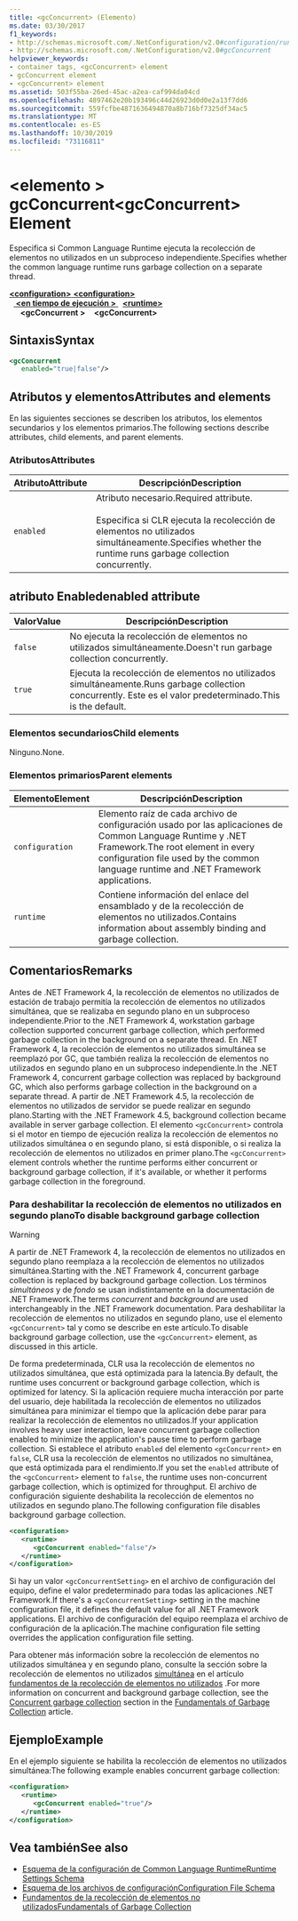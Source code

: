 ```yaml
---
title: <gcConcurrent> (Elemento)
ms.date: 03/30/2017
f1_keywords:
- http://schemas.microsoft.com/.NetConfiguration/v2.0#configuration/runtime/gcConcurrent
- http://schemas.microsoft.com/.NetConfiguration/v2.0#gcConcurrent
helpviewer_keywords:
- container tags, <gcConcurrent> element
- gcConcurrent element
- <gcConcurrent> element
ms.assetid: 503f55ba-26ed-45ac-a2ea-caf994da04cd
ms.openlocfilehash: 4897462e20b193496c44d26923d0d0e2a13f7dd6
ms.sourcegitcommit: 559fcfbe4871636494870a8b716bf7325df34ac5
ms.translationtype: MT
ms.contentlocale: es-ES
ms.lasthandoff: 10/30/2019
ms.locfileid: "73116811"
---
```

# <a name="gcconcurrent-element"></a><span data-ttu-id="b6010-102">\<elemento > gcConcurrent</span><span class="sxs-lookup"><span data-stu-id="b6010-102">\<gcConcurrent> Element</span></span>

<span data-ttu-id="b6010-103">Especifica si Common Language Runtime ejecuta la recolección de elementos no utilizados en un subproceso independiente.</span><span class="sxs-lookup"><span data-stu-id="b6010-103">Specifies whether the common language runtime runs garbage collection on a separate thread.</span></span>

<span data-ttu-id="b6010-104">[ **\<configuration>** ](../configuration-element.md)</span><span class="sxs-lookup"><span data-stu-id="b6010-104">[**\<configuration>**](../configuration-element.md)</span></span>\
<span data-ttu-id="b6010-105">&nbsp;&nbsp;[ **\<en tiempo de ejecución >** ](runtime-element.md)</span><span class="sxs-lookup"><span data-stu-id="b6010-105">&nbsp;&nbsp;[**\<runtime>**](runtime-element.md)</span></span>\
<span data-ttu-id="b6010-106">&nbsp;&nbsp;&nbsp;&nbsp; **\<gcConcurrent >**</span><span class="sxs-lookup"><span data-stu-id="b6010-106">&nbsp;&nbsp;&nbsp;&nbsp;**\<gcConcurrent>**</span></span>  

## <a name="syntax"></a><span data-ttu-id="b6010-107">Sintaxis</span><span class="sxs-lookup"><span data-stu-id="b6010-107">Syntax</span></span>

```xml
<gcConcurrent
   enabled="true|false"/>
```

## <a name="attributes-and-elements"></a><span data-ttu-id="b6010-108">Atributos y elementos</span><span class="sxs-lookup"><span data-stu-id="b6010-108">Attributes and elements</span></span>

<span data-ttu-id="b6010-109">En las siguientes secciones se describen los atributos, los elementos secundarios y los elementos primarios.</span><span class="sxs-lookup"><span data-stu-id="b6010-109">The following sections describe attributes, child elements, and parent elements.</span></span>

### <a name="attributes"></a><span data-ttu-id="b6010-110">Atributos</span><span class="sxs-lookup"><span data-stu-id="b6010-110">Attributes</span></span>

|<span data-ttu-id="b6010-111">Atributo</span><span class="sxs-lookup"><span data-stu-id="b6010-111">Attribute</span></span>|<span data-ttu-id="b6010-112">Descripción</span><span class="sxs-lookup"><span data-stu-id="b6010-112">Description</span></span>|
|---------------|-----------------|
|`enabled`|<span data-ttu-id="b6010-113">Atributo necesario.</span><span class="sxs-lookup"><span data-stu-id="b6010-113">Required attribute.</span></span><br /><br /> <span data-ttu-id="b6010-114">Especifica si CLR ejecuta la recolección de elementos no utilizados simultáneamente.</span><span class="sxs-lookup"><span data-stu-id="b6010-114">Specifies whether the runtime runs garbage collection concurrently.</span></span>|

## <a name="enabled-attribute"></a><span data-ttu-id="b6010-115">atributo Enabled</span><span class="sxs-lookup"><span data-stu-id="b6010-115">enabled attribute</span></span>

|<span data-ttu-id="b6010-116">Valor</span><span class="sxs-lookup"><span data-stu-id="b6010-116">Value</span></span>|<span data-ttu-id="b6010-117">Descripción</span><span class="sxs-lookup"><span data-stu-id="b6010-117">Description</span></span>|
|-----------|-----------------|
|`false`|<span data-ttu-id="b6010-118">No ejecuta la recolección de elementos no utilizados simultáneamente.</span><span class="sxs-lookup"><span data-stu-id="b6010-118">Doesn't run garbage collection concurrently.</span></span>|
|`true`|<span data-ttu-id="b6010-119">Ejecuta la recolección de elementos no utilizados simultáneamente.</span><span class="sxs-lookup"><span data-stu-id="b6010-119">Runs garbage collection concurrently.</span></span> <span data-ttu-id="b6010-120">Este es el valor predeterminado.</span><span class="sxs-lookup"><span data-stu-id="b6010-120">This is the default.</span></span>|

### <a name="child-elements"></a><span data-ttu-id="b6010-121">Elementos secundarios</span><span class="sxs-lookup"><span data-stu-id="b6010-121">Child elements</span></span>

<span data-ttu-id="b6010-122">Ninguno.</span><span class="sxs-lookup"><span data-stu-id="b6010-122">None.</span></span>

### <a name="parent-elements"></a><span data-ttu-id="b6010-123">Elementos primarios</span><span class="sxs-lookup"><span data-stu-id="b6010-123">Parent elements</span></span>

|<span data-ttu-id="b6010-124">Elemento</span><span class="sxs-lookup"><span data-stu-id="b6010-124">Element</span></span>|<span data-ttu-id="b6010-125">Descripción</span><span class="sxs-lookup"><span data-stu-id="b6010-125">Description</span></span>|
|-------------|-----------------|
|`configuration`|<span data-ttu-id="b6010-126">Elemento raíz de cada archivo de configuración usado por las aplicaciones de Common Language Runtime y .NET Framework.</span><span class="sxs-lookup"><span data-stu-id="b6010-126">The root element in every configuration file used by the common language runtime and .NET Framework applications.</span></span>|
|`runtime`|<span data-ttu-id="b6010-127">Contiene información del enlace del ensamblado y de la recolección de elementos no utilizados.</span><span class="sxs-lookup"><span data-stu-id="b6010-127">Contains information about assembly binding and garbage collection.</span></span>|

## <a name="remarks"></a><span data-ttu-id="b6010-128">Comentarios</span><span class="sxs-lookup"><span data-stu-id="b6010-128">Remarks</span></span>

<span data-ttu-id="b6010-129">Antes de .NET Framework 4, la recolección de elementos no utilizados de estación de trabajo permitía la recolección de elementos no utilizados  simultánea, que se realizaba en segundo plano en un subproceso independiente.</span><span class="sxs-lookup"><span data-stu-id="b6010-129">Prior to the .NET Framework 4, workstation garbage collection supported concurrent garbage collection, which performed garbage collection in the background on a separate thread.</span></span> <span data-ttu-id="b6010-130">En .NET Framework 4, la recolección de elementos no utilizados simultánea se reemplazó por GC, que también realiza la recolección de elementos no utilizados en segundo plano en un subproceso independiente.</span><span class="sxs-lookup"><span data-stu-id="b6010-130">In the .NET Framework 4, concurrent garbage collection was replaced by background GC, which also performs garbage collection in the background on a separate thread.</span></span> <span data-ttu-id="b6010-131">A partir de .NET Framework 4.5, la recolección de elementos no utilizados de servidor se puede realizar en segundo plano.</span><span class="sxs-lookup"><span data-stu-id="b6010-131">Starting with the .NET Framework 4.5, background collection became available in server garbage collection.</span></span> <span data-ttu-id="b6010-132">El elemento `<gcConcurrent>` controla si el motor en tiempo de ejecución realiza la recolección de elementos no utilizados simultánea o en segundo plano, si está disponible, o si realiza la recolección de elementos no utilizados en primer plano.</span><span class="sxs-lookup"><span data-stu-id="b6010-132">The `<gcConcurrent>` element controls whether the runtime performs either concurrent or background garbage collection, if it's available, or whether it performs garbage collection in the foreground.</span></span>

### <a name="to-disable-background-garbage-collection"></a><span data-ttu-id="b6010-133">Para deshabilitar la recolección de elementos no utilizados en segundo plano</span><span class="sxs-lookup"><span data-stu-id="b6010-133">To disable background garbage collection</span></span>

> [!WARNING]
> <span data-ttu-id="b6010-134">A partir de .NET Framework 4, la recolección de elementos no utilizados en segundo plano reemplaza a la recolección de elementos no utilizados simultánea.</span><span class="sxs-lookup"><span data-stu-id="b6010-134">Starting with the .NET Framework 4, concurrent garbage collection is replaced by background garbage collection.</span></span> <span data-ttu-id="b6010-135">Los términos *simultáneos* y de *fondo* se usan indistintamente en la documentación de .NET Framework.</span><span class="sxs-lookup"><span data-stu-id="b6010-135">The terms *concurrent* and *background* are used interchangeably in the .NET Framework documentation.</span></span> <span data-ttu-id="b6010-136">Para deshabilitar la recolección de elementos no utilizados en segundo plano, use el elemento `<gcConcurrent>` tal y como se describe en este artículo.</span><span class="sxs-lookup"><span data-stu-id="b6010-136">To disable background garbage collection, use the `<gcConcurrent>` element, as discussed in this article.</span></span>

<span data-ttu-id="b6010-137">De forma predeterminada, CLR usa la recolección de elementos no utilizados simultánea, que está optimizada para la latencia.</span><span class="sxs-lookup"><span data-stu-id="b6010-137">By default, the runtime uses concurrent or background garbage collection, which is optimized for latency.</span></span> <span data-ttu-id="b6010-138">Si la aplicación requiere mucha interacción por parte del usuario, deje habilitada la recolección de elementos no utilizados simultánea para minimizar el tiempo que la aplicación debe parar para realizar la recolección de elementos no utilizados.</span><span class="sxs-lookup"><span data-stu-id="b6010-138">If your application involves heavy user interaction, leave concurrent garbage collection enabled to minimize the application's pause time to perform garbage collection.</span></span> <span data-ttu-id="b6010-139">Si establece el atributo `enabled` del elemento `<gcConcurrent>` en `false`, CLR usa la recolección de elementos no utilizados no simultánea, que está optimizada para el rendimiento.</span><span class="sxs-lookup"><span data-stu-id="b6010-139">If you set the `enabled` attribute of the `<gcConcurrent>` element to `false`, the runtime uses non-concurrent garbage collection, which is optimized for throughput.</span></span> <span data-ttu-id="b6010-140">El archivo de configuración siguiente deshabilita la recolección de elementos no utilizados en segundo plano.</span><span class="sxs-lookup"><span data-stu-id="b6010-140">The following configuration file disables background garbage collection.</span></span>

```xml
<configuration>
   <runtime>
      <gcConcurrent enabled="false"/>
   </runtime>
</configuration>
```

 <span data-ttu-id="b6010-141">Si hay un valor `<gcConcurrentSetting>` en el archivo de configuración del equipo, define el valor predeterminado para todas las aplicaciones .NET Framework.</span><span class="sxs-lookup"><span data-stu-id="b6010-141">If there's a `<gcConcurrentSetting>` setting in the machine configuration file, it defines the default value for all .NET Framework applications.</span></span> <span data-ttu-id="b6010-142">El archivo de configuración del equipo reemplaza el archivo de configuración de la aplicación.</span><span class="sxs-lookup"><span data-stu-id="b6010-142">The machine configuration file setting overrides the application configuration file setting.</span></span>

 <span data-ttu-id="b6010-143">Para obtener más información sobre la recolección de elementos no utilizados simultánea y en segundo plano, consulte la sección sobre la recolección de elementos no utilizados [simultánea](../../../../standard/garbage-collection/fundamentals.md#concurrent-garbage-collection) en el artículo [fundamentos de la recolección de elementos no utilizados](../../../../standard/garbage-collection/fundamentals.md) .</span><span class="sxs-lookup"><span data-stu-id="b6010-143">For more information on concurrent and background garbage collection, see the [Concurrent garbage collection](../../../../standard/garbage-collection/fundamentals.md#concurrent-garbage-collection) section in the [Fundamentals of Garbage Collection](../../../../standard/garbage-collection/fundamentals.md) article.</span></span>

## <a name="example"></a><span data-ttu-id="b6010-144">Ejemplo</span><span class="sxs-lookup"><span data-stu-id="b6010-144">Example</span></span>

<span data-ttu-id="b6010-145">En el ejemplo siguiente se habilita la recolección de elementos no utilizados simultánea:</span><span class="sxs-lookup"><span data-stu-id="b6010-145">The following example enables concurrent garbage collection:</span></span>

```xml
<configuration>
   <runtime>
      <gcConcurrent enabled="true"/>
   </runtime>
</configuration>
```

## <a name="see-also"></a><span data-ttu-id="b6010-146">Vea también</span><span class="sxs-lookup"><span data-stu-id="b6010-146">See also</span></span>

- [<span data-ttu-id="b6010-147">Esquema de la configuración de Common Language Runtime</span><span class="sxs-lookup"><span data-stu-id="b6010-147">Runtime Settings Schema</span></span>](index.md)
- [<span data-ttu-id="b6010-148">Esquema de los archivos de configuración</span><span class="sxs-lookup"><span data-stu-id="b6010-148">Configuration File Schema</span></span>](../index.md)
- [<span data-ttu-id="b6010-149">Fundamentos de la recolección de elementos no utilizados</span><span class="sxs-lookup"><span data-stu-id="b6010-149">Fundamentals of Garbage Collection</span></span>](../../../../standard/garbage-collection/fundamentals.md)
